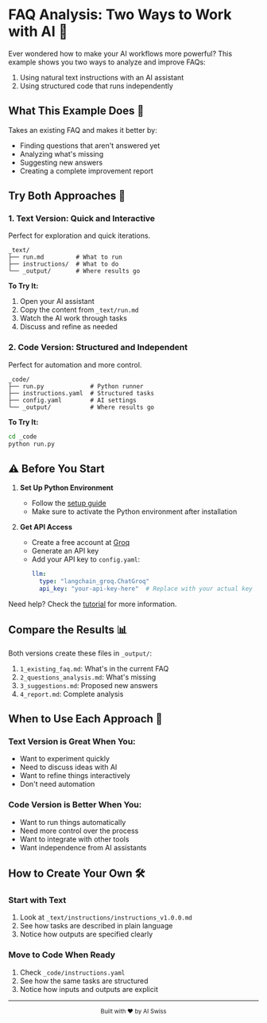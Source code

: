 # FAQ Analysis: Two Ways to Work with AI 🚀

Ever wondered how to make your AI workflows more powerful? This example shows you two ways to analyze and improve FAQs:
1. Using natural text instructions with an AI assistant
2. Using structured code that runs independently

## What This Example Does 🎯

Takes an existing FAQ and makes it better by:
- Finding questions that aren't answered yet
- Analyzing what's missing
- Suggesting new answers
- Creating a complete improvement report

## Try Both Approaches 🤝

### 1. Text Version: Quick and Interactive
Perfect for exploration and quick iterations.

```
_text/
├── run.md         # What to run
├── instructions/  # What to do
└── _output/       # Where results go
```

**To Try It:**
1. Open your AI assistant
2. Copy the content from `_text/run.md`
3. Watch the AI work through tasks
4. Discuss and refine as needed

### 2. Code Version: Structured and Independent
Perfect for automation and more control.

```
_code/
├── run.py             # Python runner
├── instructions.yaml  # Structured tasks
├── config.yaml        # AI settings
└── _output/           # Where results go
```

**To Try It:**
```bash
cd _code
python run.py
```

## ⚠️ Before You Start

1. **Set Up Python Environment**
   - Follow the [setup guide](_ai_workflows_packages/ai_workflows/README.md)
   - Make sure to activate the Python environment after installation

2. **Get API Access**
   - Create a free account at [Groq](https://console.groq.com)
   - Generate an API key
   - Add your API key to `config.yaml`:
     ```yaml
     llm:
       type: "langchain_groq.ChatGroq"
       api_key: "your-api-key-here"  # Replace with your actual key
     ```

Need help? Check the [tutorial](_ai_workflows_tutorials/3_ai_workflows_as_code/) for more information.

## Compare the Results 📊

Both versions create these files in `_output/`:
1. `1_existing_faq.md`: What's in the current FAQ
2. `2_questions_analysis.md`: What's missing
3. `3_suggestions.md`: Proposed new answers
4. `4_report.md`: Complete analysis

## When to Use Each Approach 🤔

### Text Version is Great When You:
- Want to experiment quickly
- Need to discuss ideas with AI
- Want to refine things interactively
- Don't need automation

### Code Version is Better When You:
- Want to run things automatically
- Need more control over the process
- Want to integrate with other tools
- Want independence from AI assistants

## How to Create Your Own 🛠️

### Start with Text
1. Look at `_text/instructions/instructions_v1.0.0.md`
2. See how tasks are described in plain language
3. Notice how outputs are specified clearly

### Move to Code When Ready
1. Check `_code/instructions.yaml`
2. See how the same tasks are structured
3. Notice how inputs and outputs are explicit

---

<div align="center">
  <sub>Built with ❤️ by AI Swiss</sub>
</div>
